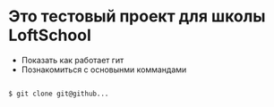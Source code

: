 # Это тестовый проект для школы LoftSchool

+ Показать как работает гит
+ Познакомиться с основынми коммандами

```bash

$ git clone git@github...

```
